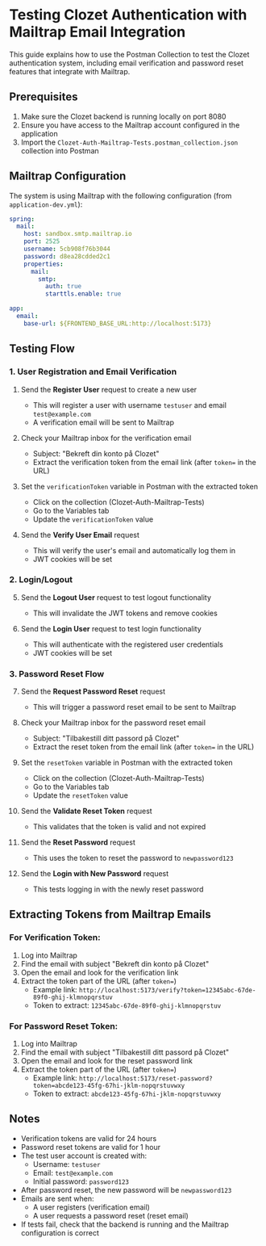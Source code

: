 # Testing Clozet Authentication with Mailtrap Email Integration

This guide explains how to use the Postman Collection to test the Clozet authentication system, including email verification and password reset features that integrate with Mailtrap.

## Prerequisites

1. Make sure the Clozet backend is running locally on port 8080
2. Ensure you have access to the Mailtrap account configured in the application
3. Import the `Clozet-Auth-Mailtrap-Tests.postman_collection.json` collection into Postman

## Mailtrap Configuration

The system is using Mailtrap with the following configuration (from `application-dev.yml`):

```yaml
spring:
  mail:
    host: sandbox.smtp.mailtrap.io
    port: 2525
    username: 5cb908f76b3044
    password: d8ea28cdded2c1
    properties:
      mail:
        smtp:
          auth: true
          starttls.enable: true

app:
  email:
    base-url: ${FRONTEND_BASE_URL:http://localhost:5173}
```

## Testing Flow

### 1. User Registration and Email Verification

1. Send the **Register User** request to create a new user
   - This will register a user with username `testuser` and email `test@example.com`
   - A verification email will be sent to Mailtrap
   
2. Check your Mailtrap inbox for the verification email
   - Subject: "Bekreft din konto på Clozet"
   - Extract the verification token from the email link (after `token=` in the URL)
   
3. Set the `verificationToken` variable in Postman with the extracted token
   - Click on the collection (Clozet-Auth-Mailtrap-Tests)
   - Go to the Variables tab
   - Update the `verificationToken` value
   
4. Send the **Verify User Email** request
   - This will verify the user's email and automatically log them in
   - JWT cookies will be set

### 2. Login/Logout

5. Send the **Logout User** request to test logout functionality
   - This will invalidate the JWT tokens and remove cookies

6. Send the **Login User** request to test login functionality
   - This will authenticate with the registered user credentials
   - JWT cookies will be set

### 3. Password Reset Flow

7. Send the **Request Password Reset** request
   - This will trigger a password reset email to be sent to Mailtrap
   
8. Check your Mailtrap inbox for the password reset email
   - Subject: "Tilbakestill ditt passord på Clozet"
   - Extract the reset token from the email link (after `token=` in the URL)
   
9. Set the `resetToken` variable in Postman with the extracted token
   - Click on the collection (Clozet-Auth-Mailtrap-Tests)
   - Go to the Variables tab
   - Update the `resetToken` value
   
10. Send the **Validate Reset Token** request
    - This validates that the token is valid and not expired
    
11. Send the **Reset Password** request
    - This uses the token to reset the password to `newpassword123`
    
12. Send the **Login with New Password** request
    - This tests logging in with the newly reset password

## Extracting Tokens from Mailtrap Emails

### For Verification Token:
1. Log into Mailtrap
2. Find the email with subject "Bekreft din konto på Clozet"
3. Open the email and look for the verification link
4. Extract the token part of the URL (after `token=`)
   - Example link: `http://localhost:5173/verify?token=12345abc-67de-89f0-ghij-klmnopqrstuv`
   - Token to extract: `12345abc-67de-89f0-ghij-klmnopqrstuv`

### For Password Reset Token:
1. Log into Mailtrap
2. Find the email with subject "Tilbakestill ditt passord på Clozet"
3. Open the email and look for the reset password link
4. Extract the token part of the URL (after `token=`)
   - Example link: `http://localhost:5173/reset-password?token=abcde123-45fg-67hi-jklm-nopqrstuvwxy`
   - Token to extract: `abcde123-45fg-67hi-jklm-nopqrstuvwxy`

## Notes

- Verification tokens are valid for 24 hours
- Password reset tokens are valid for 1 hour
- The test user account is created with:
  - Username: `testuser`
  - Email: `test@example.com`
  - Initial password: `password123`
- After password reset, the new password will be `newpassword123`
- Emails are sent when:
  - A user registers (verification email)
  - A user requests a password reset (reset email)
- If tests fail, check that the backend is running and the Mailtrap configuration is correct 